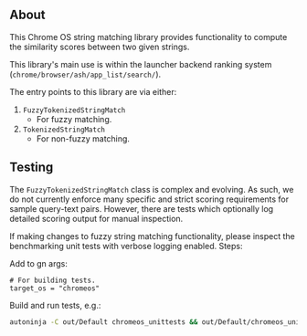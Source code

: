 ## About

This Chrome OS string matching library provides functionality to compute the
similarity scores between two given strings.

This library's main use is within the launcher backend ranking system
(`chrome/browser/ash/app_list/search/`).

The entry points to this library are via either:

1. `FuzzyTokenizedStringMatch`
    * For fuzzy matching.
1. `TokenizedStringMatch`
    * For non-fuzzy matching.

## Testing

The `FuzzyTokenizedStringMatch` class is complex and evolving. As such, we do
not currently enforce many specific and strict scoring requirements for sample
query-text pairs. However, there are tests which optionally log detailed
scoring output for manual inspection.

If making changes to fuzzy string matching functionality, please inspect the
benchmarking unit tests with verbose logging enabled. Steps:

Add to gn args:

```
# For building tests.
target_os = "chromeos"
```

Build and run tests, e.g.:

```sh
autoninja -C out/Default chromeos_unittests && out/Default/chromeos_unittests --gtest_filter="*FuzzyTokenizedStringMatchTest.Benchmark*" --v=1
```
